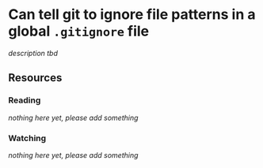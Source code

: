 # Can tell git to ignore file patterns in a global `.gitignore` file

_description tbd_

## Resources

### Reading

_nothing here yet, please add something_

### Watching

_nothing here yet, please add something_
